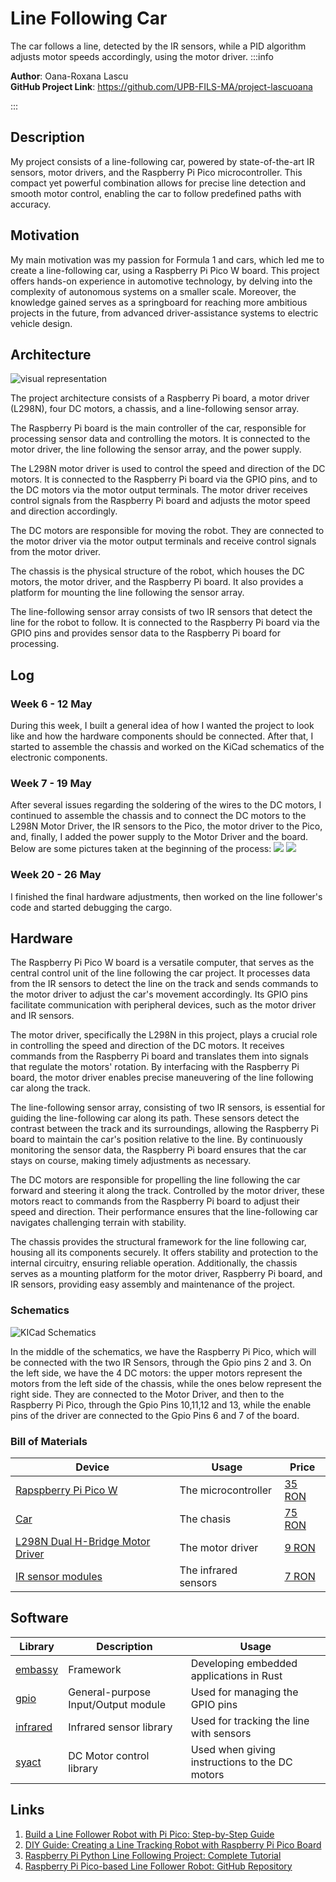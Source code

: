 # Line Following Car
The car follows a line, detected by the IR sensors, while a PID algorithm adjusts motor speeds accordingly, using the motor driver.
:::info 

**Author**: Oana-Roxana Lascu \
**GitHub Project Link**: https://github.com/UPB-FILS-MA/project-lascuoana

:::

## Description

My project consists of a line-following car, powered by state-of-the-art IR sensors, motor drivers, and the Raspberry Pi Pico microcontroller. This compact yet powerful combination allows for precise line detection and smooth motor control, enabling the car to follow predefined paths with accuracy.

## Motivation

My main motivation was my passion for Formula 1 and cars, which led me to create a line-following car, using a Raspberry Pi Pico W board. This project offers hands-on experience in automotive technology, by delving into the complexity of autonomous systems on a smaller scale. Moreover, the knowledge gained serves as a springboard for reaching more ambitious projects in the future, from advanced driver-assistance systems to electric vehicle design.

## Architecture 

![visual representation](architecture.png)

The project architecture consists of a Raspberry Pi board, a motor driver (L298N), four DC motors, a chassis, and a line-following sensor array.

The Raspberry Pi board is the main controller of the car, responsible for processing sensor data and controlling the motors. It is connected to the motor driver, the line following the sensor array, and the power supply.

The L298N motor driver is used to control the speed and direction of the DC motors. It is connected to the Raspberry Pi board via the GPIO pins, and to the DC motors via the motor output terminals. The motor driver receives control signals from the Raspberry Pi board and adjusts the motor speed and direction accordingly.

The DC motors are responsible for moving the robot. They are connected to the motor driver via the motor output terminals and receive control signals from the motor driver.

The chassis is the physical structure of the robot, which houses the DC motors, the motor driver, and the Raspberry Pi board. It also provides a platform for mounting the line following the sensor array.

The line-following sensor array consists of two IR sensors that detect the line for the robot to follow. It is connected to the Raspberry Pi board via the GPIO pins and provides sensor data to the Raspberry Pi board for processing.



## Log
### Week 6 - 12 May
During this week, I built a general idea of how I wanted the project to look like and how the hardware components should be connected. After that, I started to assemble the chassis and worked on the KiCad schematics of the electronic components.

### Week 7 - 19 May
After several issues regarding the soldering of the wires to the DC motors, I continued to assemble the chassis and to connect the DC motors to the L298N Motor Driver, the IR sensors to the Pico, the motor driver to the Pico, and, finally, I added the power supply to the Motor Driver and the board.
Below are some pictures taken at the beginning of the process:
![](process1.png)
![](process.png)

### Week 20 - 26 May
I finished the final hardware adjustments, then worked on the line follower's code and started debugging the cargo.
## Hardware

The Raspberry Pi Pico W board is a versatile computer, that serves as the central control unit of the line following the car project. It processes data from the IR sensors to detect the line on the track and sends commands to the motor driver to adjust the car's movement accordingly. Its GPIO pins facilitate communication with peripheral devices, such as the motor driver and IR sensors.

The motor driver, specifically the L298N in this project, plays a crucial role in controlling the speed and direction of the DC motors. It receives commands from the Raspberry Pi board and translates them into signals that regulate the motors' rotation. By interfacing with the Raspberry Pi board, the motor driver enables precise maneuvering of the line following car along the track.

The line-following sensor array, consisting of two IR sensors, is essential for guiding the line-following car along its path. These sensors detect the contrast between the track and its surroundings, allowing the Raspberry Pi board to maintain the car's position relative to the line. By continuously monitoring the sensor data, the Raspberry Pi board ensures that the car stays on course, making timely adjustments as necessary.

The DC motors are responsible for propelling the line following the car forward and steering it along the track. Controlled by the motor driver, these motors react to commands from the Raspberry Pi board to adjust their speed and direction. Their performance ensures that the line-following car navigates challenging terrain with stability.

The chassis provides the structural framework for the line following car, housing all its components securely. It offers stability and protection to the internal circuitry, ensuring reliable operation. Additionally, the chassis serves as a mounting platform for the motor driver, Raspberry Pi board, and IR sensors, providing easy assembly and maintenance of the project.

### Schematics

![KICad Schematics](./schematic.jpg)

In the middle of the schematics, we have the Raspberry Pi Pico, which will be connected with the two IR Sensors, through the Gpio pins 2 and 3. On the left side, we have the 4 DC motors: the upper motors represent the motors from the left side of the chassis, while the ones below represent the right side. They are connected to the Motor Driver, and then to the Raspberry Pi Pico, through the Gpio Pins 10,11,12 and 13, while the enable pins of the driver are connected to the Gpio Pins 6 and 7 of the board. 


### Bill of Materials

<!-- Fill out this table with all the hardware components that you might need.

The format is 
```
| [Device](link://to/device) | This is used ... | [price](link://to/store) |

```

-->

| Device | Usage | Price |
|--------|--------|-------|
| [Rapspberry Pi Pico W](https://www.raspberrypi.com/documentation/microcontrollers/raspberry-pi-pico.html) | The microcontroller | [35 RON](https://www.optimusdigital.ro/en/raspberry-pi-boards/12394-raspberry-pi-pico-w.html) |
| [Car](https://cdn.ozdisan.com/ETicaret_Dosya/729231_182181.pdf) | The chasis | [75 RON](https://www.sigmanortec.ro/Kit-sasiu-Smart-Car-4WD-p136281803) |
| [L298N Dual H-Bridge Motor Driver](https://components101.com/sites/default/files/component_datasheet/L298N-Motor-Driver-Datasheet.pdf) | The motor driver | [9 RON](https://www.optimusdigital.ro/ro/drivere-de-motoare-cu-perii/145-driver-de-motoare-dual-l298n.html?search_query=l298n&results=4)
| [IR sensor modules](https://www.circuits-diy.com/hw201-infrared-ir-sensor-module/) | The infrared sensors | [7 RON](https://www.optimusdigital.ro/ro/senzori-senzori-optici/4514-senzor-infrarosu-de-obstacole.html?search_query=senzor+infrarosu&results=121)


## Software

| Library | Description | Usage |
|---------|-------------|-------|
| [embassy](https://github.com/embassy-rs/embassy) | Framework | Developing embedded applications in Rust |
| [gpio](https://docs.embassy.dev/embassy-stm32/git/stm32c011d6/gpio/index.html) | General-purpose Input/Output module | Used for managing the GPIO pins  |
| [infrared](https://docs.rs/infrared/latest/infrared/) | Infrared sensor library | Used for tracking the line with sensors  |
| [syact](https://docs.rs/syact/latest/syact/) | DC Motor control library | Used when giving instructions to the DC motors |

## Links

<!-- Add a few links that inspired you and that you think you will use for your project -->

1. [Build a Line Follower Robot with Pi Pico: Step-by-Step Guide](https://www.instructables.com/Line-Follower-Robot-With-Pi-Pico/)
2. [DIY Guide: Creating a Line Tracking Robot with Raspberry Pi Pico Board](https://srituhobby.com/how-to-make-a-line-tracking-robot-with-raspberry-pi-pico-board/)
3. [Raspberry Pi Python Line Following Project: Complete Tutorial](https://projects.raspberrypi.org/en/projects/rpi-python-line-following/2)
4. [Raspberry Pi Pico-based Line Follower Robot: GitHub Repository](https://github.com/devancakra/Raspberry-Pi-Pico-based-Line-Follower-Robot)
